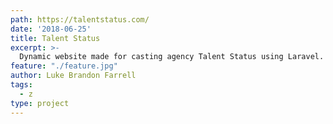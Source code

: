 ```yaml
---
path: https://talentstatus.com/
date: '2018-06-25'
title: Talent Status
excerpt: >-
  Dynamic website made for casting agency Talent Status using Laravel.
feature: "./feature.jpg"
author: Luke Brandon Farrell
tags:
  - z
type: project
---
```

